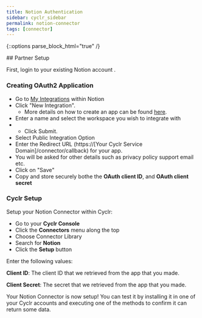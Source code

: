 ```yaml
---
title: Notion Authentication
sidebar: cyclr_sidebar
permalink: notion-connector
tags: [connector]
---
```

{::options parse_block_html="true" /}
<section class="card py-5 my-5">
## Partner Setup

First, login to your existing Notion account .

### Creating OAuth2 Application


*   Go to [My Integrations](https://www.notion.so/my-integrations) within Notion
*   Click "New Integration".
    *   More details on how to create an app can be found [here](https://developers.notion.com/docs/authorization#authorizing-public-integrations).
*   Enter a name and select the workspace you wish to integrate with
*   *   Click Submit.
*   Select Public Integration Option
*   Enter the Redirect URL (https://[Your Cyclr Service Domain]/connector/callback) for your app.
*   You will be asked for other details such as privacy policy support email etc.
*   Click on "Save" 
*   Copy and store securely bothe the **OAuth client ID**, and **OAuth client secret**

### Cyclr Setup

Setup your Notion Connector within Cyclr:

*   Go to your **Cyclr Console**
*   Click the **Connectors** menu along the top
*   Choose Connector Library
*   Search for **Notion**
*   Click the **Setup** button

Enter the following values:

**Client ID**:  The client ID that we retrieved from the app that you made.

**Client Secret**:  The secret that we retrieved from the app that you made.

Your Notion Connector is now setup! You can test it by installing it in one of your Cyclr accounts and executing one of the methods to confirm it can return some data.

</section>
